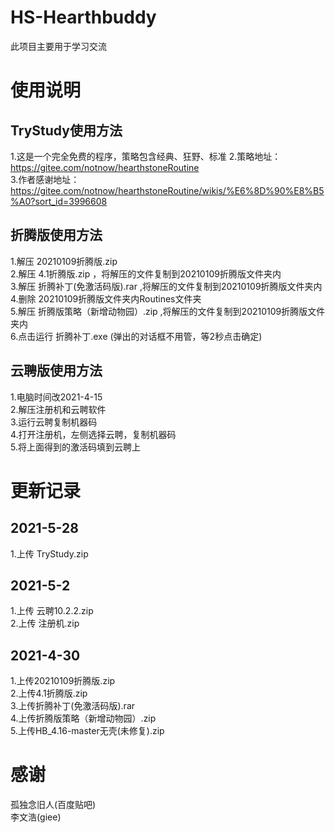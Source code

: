 # HS-Hearthbuddy
此项目主要用于学习交流

# 使用说明  
## TryStudy使用方法  
1.这是一个完全免费的程序，策略包含经典、狂野、标准
2.策略地址：https://gitee.com/notnow/hearthstoneRoutine  
3.作者感谢地址：https://gitee.com/notnow/hearthstoneRoutine/wikis/%E6%8D%90%E8%B5%A0?sort_id=3996608  

## 折腾版使用方法
1.解压 20210109折腾版.zip   
2.解压 4.1折腾版.zip ，将解压的文件复制到20210109折腾版文件夹内  
3.解压 折腾补丁(免激活码版).rar ,将解压的文件复制到20210109折腾版文件夹内  
4.删除 20210109折腾版文件夹内Routines文件夹  
5.解压 折腾版策略（新增动物园）.zip ,将解压的文件复制到20210109折腾版文件夹内  
6.点击运行 折腾补丁.exe (弹出的对话框不用管，等2秒点击确定)  

## 云聘版使用方法
1.电脑时间改2021-4-15  
2.解压注册机和云聘软件  
3.运行云聘复制机器码  
4.打开注册机，左侧选择云聘，复制机器码  
5.将上面得到的激活码填到云聘上  

# 更新记录  
## 2021-5-28  
1.上传 TryStudy.zip
## 2021-5-2
1.上传 云聘10.2.2.zip  
2.上传 注册机.zip  

## 2021-4-30
1.上传20210109折腾版.zip  
2.上传4.1折腾版.zip  
3.上传折腾补丁(免激活码版).rar  
4.上传折腾版策略（新增动物园）.zip  
5.上传HB_4.16-master无壳(未修复).zip  

# 感谢  
孤独念旧人(百度贴吧)  
李文浩(giee)  
